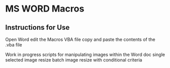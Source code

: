 # MS WORD Macros
## Instructions for Use

Open Word
edit the Macros VBA file
copy and paste the contents of the .vba file

Work in progress scripts for manipulating images within the Word doc
single selected image resize
batch image resize with conditional criteria
